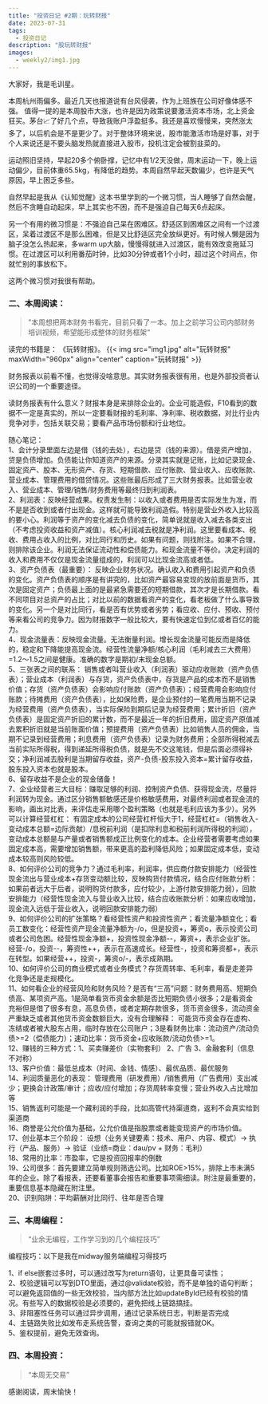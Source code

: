 ```yaml
---
title: "投资日记 #2期：玩转财报"
date: 2023-07-31 
tags:
  - 投资日记 
description: "股玩转财报"
images:
  - weekly2/img1.jpg
---
```


大家好，我是毛训星。

本周杭州雨偏多。最近几天也报道说有台风侵袭，作为上班族在公司好像体感不强。
值得一提的是本周股市大涨，也许是因为政策说要激活资本市场，北上资金狂买。茅台📈了好几个点，导致我账户浮盈挺多。我还是喜欢慢慢来，突然涨太多了，以后机会是不是更少了。对于整体环境来说，股市能激活市场是好事，对于个人来说还是不要头脑发热就直接进入股市，投机注定会被割韭菜的。

运动照旧坚持，早起20多个俯卧撑，记忆中有1/2天没做，周末运动一下，晚上运动偏少，目前体重65.5kg，有降低的趋势。本周自然早起天数偏少，也许是天气原因，早上困乏多些。

自然早起是我从《认知觉醒》这本书里学到的一个微习惯，当人睡够了自然会醒，然后不贪睡自动起床，早上其实也不困，而不是强迫自己每天6点起床。

另一个有用的微习惯是：不强迫自己呆在困难区。舒适区到困难区之间有一个过渡区，呆着过渡区不是那么困难，但是又比舒适区完全放纵更好。有时候人懒是因为脑子没怎么热起来，多warm up大脑，慢慢得就进入过渡区，能有效改变拖延习惯。在过渡区可以利用番茄时钟，比如30分钟或者1个小时，超过这个时间点，你就忙别的事放松下。

这两个微习惯对我很有帮助。

### 二、本周阅读：

> "本周想把两本财务书看完，目前只看了一本。加上之前学习公司内部财务培训视频，希望能形成整体的财务框架“

读完的书籍是： 《玩转财报》。
{{< img src="img1.jpg" alt="玩转财报" maxWidth="960px" align="center" caption="玩转财报" >}}

财务报表以前看不懂，也觉得没啥意思。其实财务报表很有用，也是外部投资者认识公司的一个重要途径。

读财务报表有什么意义？财报本身是来排除企业的。企业可能造假，F10看到的数据不一定是真实的，所以一定要看财报的毛利率、净利率、税收数据，对比行业内竞争对手，包括关联交易；要看产品市场份额和行业地位。

随心笔记：  
1、会计分录里面左边是借（钱的去处），右边是贷（钱的来源）。借是资产增加，贷是负债增加。负债能让你知道资产的来源。分录其实就是记账，比如记录现金、固定资产、股本、无形资产、存货、短期借款、应付账款、营业收入、应收账款、营业成本、管理费用的借贷情况。这些账最后形成了三大财务报表。比如营业收入、营业成本、管理/销售/财务费用等最终归到利润表。  
2、利润表：反映经营成果。权责发生制：以收入或者费用是否实际发生为准，而不是是否收到或者付出现金。这样就可能导致利润造假。特别是营业外收入比较高的要小心。利润等于资产的变化减去负债的变化，简单说就是收入减去各类支出（不考虑投资收益和资产减值）。核心利润减去税就是净利润。这里要看成本、税收、费用占收入的比例，对比同行和历史。如果有问题，则找附注。如果不合理，则排除该企业。利润无法保证流动性和偿债能力。和现金流量不等价。决定利润的收入和费用不仅仅是现金流量组成的，利润可以比现金流高或者低。  
3、资产负债表（最重要）： 反映企业财务状况。确认收入和费用引起资产和负债的变化。资产负债表的顺序是有讲究的，比如资产最容易变现的放前面是货币，其次是固定资产；负债最上面的是最紧急需要还的短期借款，其次才是长期借款。看不同项目对总资产的占比；对比以前的数据看资产的变化，看老板做了什么事导致的变化。另一个是对比同行，看是否有优势或者劣势；看应收、应付、预收、预付等来看公司的竞争力。因为财报数字一般比较大，要有快速定位到亿或者百亿的能力。  
4、现金流量表：反映现金流量。无法衡量利润。增长现金流量可能反而是降低的，稳定和下降能提高现金流。经营性流量净额/核心利润（毛利减去三大费用）=1.2～1.5之间是健康。准确的数字是期初/末现金总额。  
5、三张表之间的联系： 销售或者叫营业收入（利润表）驱动应收账款（资产负债表）；营业成本（利润表）与存货，资产负债表中，存货是产品的成本而不是销售价值；存货（资产负债表）会影响应付账款（资产负债表）；经营费用会影响应付账款；待摊费用（资产负债表），比如保险费，是企业预付的一笔费用当期不记录为经营费用（资产负债表），当实际保险到期后记录为经营费用；累计折旧（资产负债表）是固定资产折旧的累计数，而不是最近一年的折旧费用，固定资产原值减去累积折旧就是当前账面价值；预提费用（资产负债表）比如销售人员的佣金，当期不记录到经营费用；利息费用（资产负债表）记录为财务费用；全部所得税减去当前实际所得税，得到递延所得税负债，就是先不交这笔钱，但是后面必须得补交；净利润减去股利是当期留存收益，资产-负债-股东投入资本=累计留存收益，股东投入资本也就是股本。  
6、留存收益不是企业的现金储备！  
7、企业经营者三大目标：赚取足够的利润、控制资产负债、获得现金流，尽量将利润转为现金。通过区分销售额敏感还是价格敏感费用，对最终利润或者现金流的影响，画出对比表，来评估走采用哪个盈利策略（也就是毛利应该为多少）。另外可以计算经营杠杠： 有固定成本的公司经营杠杆恒大于1，经营杠杠=（销售收入-变动成本总额=边际贡献）/息税前利润（是扣除利息和税前利润所得税的利润），变动成本总额是与产量或者销售额成正比例变化的成本。企业经营者需要考虑如果固定成本高，需要增加销售额，带来更高的盈利降低风险；如果固定成本低，变动成本较高则风险较低。  
8、如何评价公司的竞争力？通过毛利率，利润率，供应商付款安排能力（经营性现金流出与营业成本+存货变动额比较，反映购货付款情况，结合应付账款分析：如果前者远大于后者，说明购货付款多，应付较少，上游付款安排能力弱），回款安排能力（经营性现金流入与营业收入比较，结合应收账款分析：如果应收增加，现金流入远低于营业收入，说明回款安排能力弱）  
9、如何评价公司的扩张策略？看经营性资产和投资性资产；看流量净额变化；看员工数变化：经营性资产现金流量净额为-/o，但是投资+，筹资o，表示投资公司或者公司危困。经营性现金净额+，投资性现金净额--，筹资+，表示企业扩张。经营-/o，投资--，筹资性++，表示在高速成长。经营性-，投资和筹资都+，表示在转型。如果经营++，投资-，筹资o/-，表示成熟期。  
10、如何评价公司的商业模式或者业务模式？存货周转率、毛利率，看是走差异化竞争还是走规模化。  
11、如何看企业的经营风险和财务风险？是否有“三高”问题：财务费用高、短期负债高、某项资产高。1是简单看货币资金余额是否比短期负债小很多；2是看资金充裕但是借了很多有息，高息负债，或者定期存款很多，货币资金很多，流动资金严重缺乏或者其他货币资金数额巨大，没有合理解释： 可能货币资金存在虚构、冻结或者被大股东占用，临时存放在公司账户；3是看财务比率：流动资产/流动负债>=2（偿债能力）；速动比率：货币资金+应收账款/流动负债>=1。  
12、赚钱的三种方式：1、买卖赚差价（实物套利） 2、广告 3、金融套利（信息不对称）  
13、客户价值：最低总成本（时间、金钱、情感）、最优品质、最优服务  
14、利润质量恶化的表现： 管理费用（研发费用）/销售费用（广告费用）支出减少；更换会计政策/审计；应收/应付增加；存货周转率变慢；营业外收入占比增加等  
15、销售返利可能是一个藏利润的手段，比如高管代持渠道商，返利不会真实给到渠道商  
16、商誉是公允价值为基础，公允价值是指股票或者能变现资产的市场价值。  
17、创业基本三个阶段： 设想（业务关键要素：技术、用户、内容、模式）-> 执行（产品、服务）-> 验证（业绩=商业：dau/pv + 财务：毛利）  
18、常用的比率：市盈率，它是投资回报率的倒数  
19、公司很多：首先要建立简单规则筛选公司。比如ROE>15%，排除上市未满5年的企业。除了看报表，还要看董事会报告和重要事项需细读。附注是最重要的，重要信息基本隐藏在附注里。  
20、识别陷阱：平均薪酬对比同行、往年是否合理  

### 三、本周编程：

> “业余无编程，工作学习到的几个编程技巧”

编程技巧：以下是我在midway服务端编程习得技巧

1、if else嵌套过多时，可以通过改写为return语句，让更具备可读性；  
2、校验逻辑可以写到DTO里面，通过@validate校验，而不是单独的语句判断；可以避免返回值的一些无效校验，当内部方法比如updateById已经有校验的情况。有些写入的数据校验是必须要的，避免把线上链路搞挂。  
3、非阻塞性任务可以通过异步调用，通过记录系统日志，判断是否完成  
4、主链路失败比如发布走系统告警，查询之类的可能就报错就OK。  
5、鉴权提前，避免无效查询。  

### 四、本周投资：

> “本周无交易”

感谢阅读，周末愉快！
